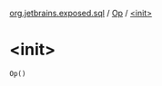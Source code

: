 [org.jetbrains.exposed.sql](../index.md) / [Op](index.md) / [&lt;init&gt;](.)

# &lt;init&gt;

`Op()`